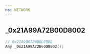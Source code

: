 ```yaml
---
ns: NETWORK
---
```

## _0x21A99A72B00D8002

```c
// 0x21A99A72B00D8002
Any _0x21A99A72B00D8002();
```

